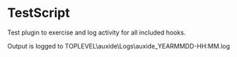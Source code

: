 # TestScript
Test plugin to exercise and log activity for all included hooks.

Output is logged to TOPLEVEL\auxide\Logs\auxide_YEARMMDD-HH:MM.log
